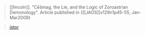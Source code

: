 > [[lincoln]]. "Cēšmag, the Lie, and the Logic of Zoroastrian Demonology".
> Article published in {[[JAOS]]v129n1p45-55, Jan-Mar2009}

> [jstor](http://www.jstor.org/stable/40593867)